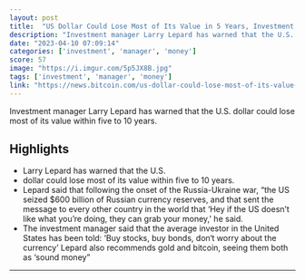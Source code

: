 ```yaml
---
layout: post
title:  "US Dollar Could Lose Most of Its Value in 5 Years, Investment Manager Warns"
description: "Investment manager Larry Lepard has warned that the U.S. dollar could lose most of its value within five to 10 years."
date: "2023-04-10 07:09:14"
categories: ['investment', 'manager', 'money']
score: 57
image: "https://i.imgur.com/5p5JX8B.jpg"
tags: ['investment', 'manager', 'money']
link: "https://news.bitcoin.com/us-dollar-could-lose-most-of-its-value-in-5-years-investment-manager-warns/"
---
```


Investment manager Larry Lepard has warned that the U.S. dollar could lose most of its value within five to 10 years.

## Highlights

- Larry Lepard has warned that the U.S.
- dollar could lose most of its value within five to 10 years.
- Lepard said that following the onset of the Russia-Ukraine war, “the US seized $600 billion of Russian currency reserves, and that sent the message to every other country in the world that ‘Hey if the US doesn’t like what you’re doing, they can grab your money,' he said.
- The investment manager said that the average investor in the United States has been told: ‘Buy stocks, buy bonds, don‘t worry about the currency’ Lepard also recommends gold and bitcoin, seeing them both as ‘sound money”

---
